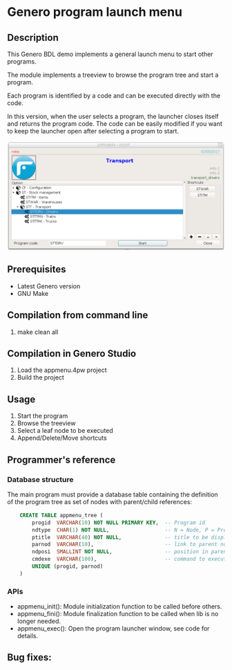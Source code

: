 # Genero program launch menu

## Description

This Genero BDL demo implements a general launch menu to start other programs.

The module implements a treeview to browse the program tree and start a program.

Each program is identified by a code and can be executed directly with the code.

In this version, when the user selects a program, the launcher closes itself
and returns the program code. The code can be easily modified if you want to
keep the launcher open after selecting a program to start.

![Genero program launcher (GDC)](https://github.com/FourjsGenero/ex_app_menu/raw/master/docs/appmenu-screen-001.png)

## Prerequisites

* Latest Genero version
* GNU Make

## Compilation from command line

1. make clean all

## Compilation in Genero Studio

1. Load the appmenu.4pw project
2. Build the project

## Usage

1. Start the program
2. Browse the treeview
3. Select a leaf node to be executed
4. Append/Delete/Move shortcuts

## Programmer's reference

### Database structure

The main program must provide a database table containing the definition of
the program tree as set of nodes with parent/child references:

```SQL
    CREATE TABLE appmenu_tree (
        progid  VARCHAR(10) NOT NULL PRIMARY KEY,  -- Program id
        ndtype  CHAR(1) NOT NULL,                  -- N = Node, P = Program
        ptitle  VARCHAR(40) NOT NULL,              -- title to be displayed
        parnod  VARCHAR(10),                       -- link to parent node id
        ndposi  SMALLINT NOT NULL,                 -- position in parent node
        cmdexe  VARCHAR(100),                      -- command to execute
        UNIQUE (progid, parnod)
    )
```

### APIs

* appmenu_init(): Module initialization function to be called before others.
* appmenu_fini(): Module finalization function to be called when lib is no longer needed.
* appmenu_exec(): Open the program launcher window, see code for details.

## Bug fixes:

